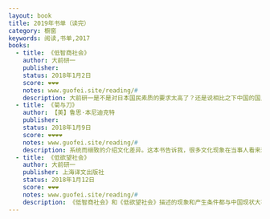 ```yaml
---
layout: book
title: 2019年书单（读完）
category: 橱窗
keywords: 阅读,书单,2017
books:
  - title: 《低智商社会》
    author: 大前研一
    publisher:
    status: 2018年1月2日
    score: ❤❤❤
    notes: www.guofei.site/reading/#
    description: 大前研一是不是对日本国民素质的要求太高了？还是说相比之下中国的国民素质还远远追不上？
  - title: 《菊与刀》
    author: 【美】鲁思·本尼迪克特
    publisher:
    status: 2018年1月9日
    score: ❤❤❤❤
    notes: www.guofei.site/reading/#
    description: 系统而细致的介绍文化差异。这本书告诉我，很多文化现象在当事人看来理所当然，在外人看来简直不可理喻，细致研究会发现其形成逻辑。
  - title: 《低欲望社会》
    author: 大前研一
    publisher: 上海译文出版社
    status: 2018年1月12日
    score: ❤❤❤
    notes: www.guofei.site/reading/#
    description: 《低智商社会》和《低欲望社会》描述的现象和产生条件都与中国现状大不相同，无须过于套用。然而书对中国很有价值，指导未来避雷。
---
```

